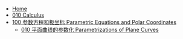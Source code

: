 - [Home](/)
- [010 Calculus](/010-Calculus/)
- [100 参数方程和极坐标 Parametric Equations and Polar Coordinates](/010-Calculus/100-Parametric-Equations-and-Polar-Coordinates/)
  - [010 平面曲线的参数化 Parametrizations of Plane Curves](/010-Calculus/100-Parametric-Equations-and-Polar-Coordinates/010-Parametrizations-of-Plane-Curves.md)
